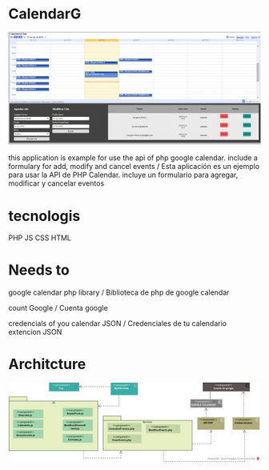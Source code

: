 # CalendarG
![Ejemplo de la app](https://github.com/requiem108/CalendarG/blob/master/ImagenesDocumentacion/Ejemplo.jpg)

this application is example for use the api of php google calendar. include a formulary for add, modify and cancel events
/
Esta aplicación es un ejemplo para usar la API de PHP Calendar. incluye un formulario para agregar, modificar y cancelar eventos

# tecnologis
PHP
JS
CSS
HTML

# Needs to
google calendar php library / Biblioteca de php de google calendar

count Google / Cuenta google

credencials of you calendar JSON / Credenciales de tu calendario extencion JSON

# Architcture
![Ejemplo de la app](https://github.com/requiem108/CalendarG/blob/master/ImagenesDocumentacion/GCalendar.jpg)